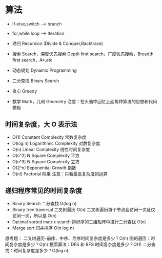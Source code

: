 # 算法

- if-else,switch --> branch
- for,while loop --> Iteration
- 递归 Recursion (Divide & Conquer,Backtrace)

- 搜索 Search，深度优先搜索 Depth first search，广度优先搜索，Breadth first search，A*,etc
- 动态规划 Dynamic Programming
- 二分查找 Binary Search
- 贪心 Greedy
- 数学 Math，几何 Geometry
    注意：在头脑中回忆上面每种算法的思想和代码模板


## 时间复杂度，大 O 表示法
 - O(1) Constant Complexity 常数复杂度
 - O(log n) Logarithmic Complexity 对数复杂度
 - O(n) Linear Complexity 线性时间复杂度
 - O(n^2) N Square Complexity 平方
 - O(n^3) N Square Complexity 立方
 - O(2^n) Exponential Growth 指数
 - O(n!) Factorial 阶乘
注意：只看最高复杂度的运算

## 递归程序常见的时间复杂度
- Binary Search 二分查找 O(log n)
- Binary tree traversal 二叉树遍历 O(n) 二叉树遍历每个节点会访问一次且仅访问一次，所以是 O(n)
- Optimal sorted matrix search 排好序的二维矩阵中进行二分查找 O(n) 
- Merge sort 归并排序 O(n log n)

思考题：
二叉树遍历-前序、中序、后序时间复杂度是多少？O(n)
图的遍历：时间复杂度是多少？O(n)
搜索算法：DFS 和 BFS 时间复杂度是多少？O(1)
二分查找：时间复杂度是多少？O(log n)